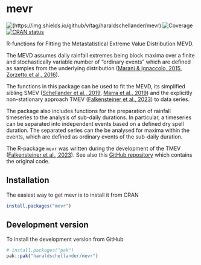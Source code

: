
# mevr

<!-- badges: start -->
<!-- [![Lifecycle: experimental](https://img.shields.io/badge/lifecycle-experimental-orange.svg)](https://lifecycle.r-lib.org/articles/stages.html#experimental) -->
![(https://img.shields.io/github/v/tag/haraldschellander/mevr)](https://img.shields.io/github/v/tag/haraldschellander/mevr?include_prereleases)
![Coverage](https://img.shields.io/codecov/c/github/haraldschellander/mevr)
[![CRAN status](https://www.r-pkg.org/badges/version/mevr)](https://CRAN.R-project.org/package=mevr)
<!-- badges: end -->

R-functions for Fitting the Metastatistical Extreme Value Distribution MEVD. 

The MEVD assumes daily rainfall extremes being block maxima over a finite and stochastically variable number of “ordinary events” which are defined as samples from the underlying distribution ([Marani & Ignaccolo, 2015](https://doi.org/10.1016/j.advwatres.2015.03.001), [Zorzetto et al., 2016](https://doi.org/10.1002/2016GL069445)).

The functions in this package can be used to fit the MEVD, its simplified sibling SMEV ([Schellander et al., 2019](https://doi.org/10.1029/2019EA000557), [Marra et al., 2019](https://doi.org/10.1016/j.advwatres.2019.04.002)) and the explicitly non-stationary approach TMEV ([Falkensteiner et al., 2023](https://doi.org/10.1016/j.wace.2023.100601)) to data series.

The package also includes functions for the preparation of rainfall timeseries to the analysis of sub-daily durations. In particular, a timeseries can be separated into independent events based on a defined dry spell duration. The separated series can the be analysed for  maxima within the events, which are defined as ordinary events of the sub-daily duration.

The R-package `mevr` was written during the development of the TMEV ([Falkensteiner et al., 2023](https://doi.org/10.1016/j.wace.2023.100601)). See also this [GitHub repository](https://github.com/Falke96/extreme_precipitation_austria) which contains the original code.


## Installation

The easiest way to get mevr is to install it from CRAN
```r 
install.packages("mevr")
```


## Development version
To install the development version from GitHub

```r
# install.packages("pak")
pak::pak("haraldschellander/mevr")
```
